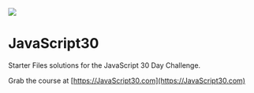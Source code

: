 ![](https://javascript30.com/images/JS3-social-share.png)

# JavaScript30

Starter Files solutions for the JavaScript 30 Day Challenge.

Grab the course at [https://JavaScript30.com](https://JavaScript30.com)

